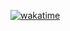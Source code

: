 [![wakatime](https://wakatime.com/badge/user/a5a349cc-49ce-438e-b4fc-db869aad5bcf.svg?style=for-the-badge)](https://wakatime.com/@a5a349cc-49ce-438e-b4fc-db869aad5bcf)

